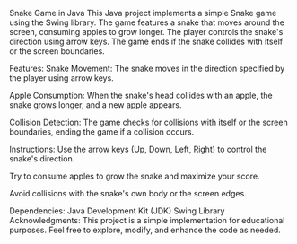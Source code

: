 Snake Game in Java
This Java project implements a simple Snake game using the Swing library. The game features a snake that moves around the screen, consuming apples to grow longer. The player controls the snake's direction using arrow keys. The game ends if the snake collides with itself or the screen boundaries.

Features:
Snake Movement: The snake moves in the direction specified by the player using arrow keys.

Apple Consumption: When the snake's head collides with an apple, the snake grows longer, and a new apple appears.

Collision Detection: The game checks for collisions with itself or the screen boundaries, ending the game if a collision occurs.

Instructions:
Use the arrow keys (Up, Down, Left, Right) to control the snake's direction.

Try to consume apples to grow the snake and maximize your score.

Avoid collisions with the snake's own body or the screen edges.

Dependencies:
Java Development Kit (JDK)
Swing Library
Acknowledgments:
This project is a simple implementation for educational purposes. Feel free to explore, modify, and enhance the code as needed.


